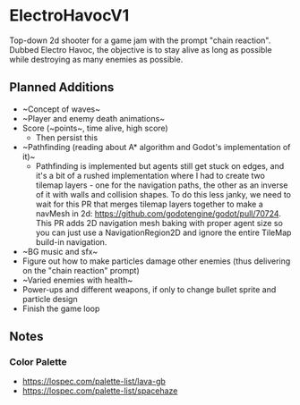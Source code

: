 # ElectroHavocV1
Top-down 2d shooter for a game jam with the prompt "chain reaction". Dubbed Electro Havoc, the objective is to stay alive as long as possible while destroying as many enemies as possible. 

## Planned Additions
* ~Concept of waves~
* ~Player and enemy death animations~
* Score (~points~, time alive, high score)
  * Then persist this
* ~Pathfinding (reading about A* algorithm and Godot's implementation of it)~
  * Pathfinding is implemented but agents still get stuck on edges, and it's a bit of a rushed implementation where I had to create two tilemap layers - one for the navigation paths, the other as an inverse of it with walls and collision shapes. To do this less janky, we need to wait for this PR that merges tilemap layers together to make a navMesh in 2d: https://github.com/godotengine/godot/pull/70724. This PR adds 2D navigation mesh baking with proper agent size so you can just use a NavigationRegion2D and ignore the entire TileMap build-in navigation.
* ~BG music and sfx~
* Figure out how to make particles damage other enemies (thus delivering on the "chain reaction" prompt)
* ~Varied enemies with health~
* Power-ups and different weapons, if only to change bullet sprite and particle design
* Finish the game loop

## Notes
### Color Palette
* https://lospec.com/palette-list/lava-gb
* https://lospec.com/palette-list/spacehaze
